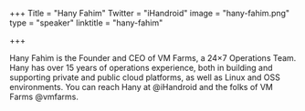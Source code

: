 +++
Title = "Hany Fahim"
Twitter = "iHandroid"
image = "hany-fahim.png"
type = "speaker"
linktitle = "hany-fahim"

+++

Hany Fahim is the Founder and CEO of VM Farms, a 24×7 Operations Team. Hany has over 15 years of operations experience, both in building and supporting private and public cloud platforms, as well as Linux and OSS environments. You can reach Hany at @iHandroid and the folks of VM Farms @vmfarms.
